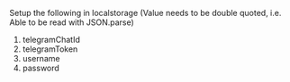 Setup the following in localstorage (Value needs to be double quoted, i.e. Able to be read with JSON.parse)
1. telegramChatId
2. telegramToken
3. username
4. password
